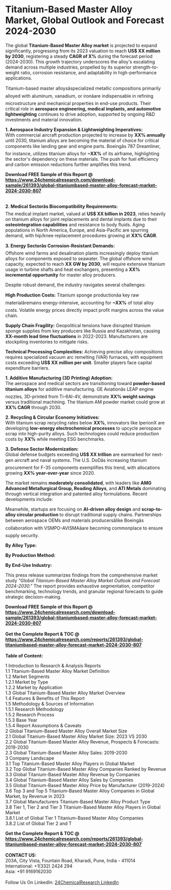 <h1>Titanium-Based Master Alloy Market, Global Outlook and Forecast 2024-2030</h1><p>The global <strong>Titanium-Based Master Alloy market</strong> is projected to expand significantly, progressing from its 2023 valuation to reach <strong>US$ XX million by 2030</strong>, registering a steady <strong>CAGR of X%</strong> during the forecast period (2024-2030). This growth trajectory underscores the alloy's escalating demand across multiple industries, propelled by its superior strength-to-weight ratio, corrosion resistance, and adaptability in high-performance applications.</p><p>Titanium-based master alloysâspecialized metallic compositions primarily alloyed with aluminum, vanadium, or ironâare indispensable in refining microstructure and mechanical properties in end-use products. Their critical role in <strong>aerospace engineering, medical implants, and automotive lightweighting</strong> continues to drive adoption, supported by ongoing R&amp;D investments and material innovation.</p><p><strong>1. Aerospace Industry Expansion &amp; Lightweighting Imperatives:</strong><br>
With commercial aircraft production projected to increase by <strong>XX% annually</strong> until 2030, titanium alloys are becoming the material of choice for critical components like landing gear and engine parts. Boeingâs 787 Dreamliner, for instance, utilizes titanium alloys for <strong>~XX%</strong> of its airframe, highlighting the sector's dependency on these materials. The push for fuel efficiency and carbon emission reductions further amplifies this trend.</p><div><b>Download FREE Sample of this Report @ 
            <a href="https://www.24chemicalresearch.com/download-sample/261393/global-titaniumbased-master-alloy-forecast-market-2024-2030-807">
            https://www.24chemicalresearch.com/download-sample/261393/global-titaniumbased-master-alloy-forecast-market-2024-2030-807</a></b></div><br><p><strong>2. Medical Sectorâs Biocompatibility Requirements:</strong><br>
The medical implant market, valued at <strong>US$ XX billion in 2023</strong>, relies heavily on titanium alloys for joint replacements and dental implants due to their <strong>osteointegration capabilities</strong> and resistance to body fluids. Aging populations in North America, Europe, and Asia-Pacific are spurring demand, with hip/knee replacement procedures growing at <strong>XX% CAGR</strong>.</p><p><strong>3. Energy Sectorâs Corrosion-Resistant Demands:</strong><br>
Offshore wind farms and desalination plants increasingly deploy titanium alloys for components exposed to seawater. The global offshore wind capacity, expected to reach <strong>XX GW by 2030</strong>, will require extensive titanium usage in turbine shafts and heat exchangers, presenting a <strong>XX% incremental opportunity</strong> for master alloy producers.</p><p>Despite robust demand, the industry navigates several challenges:</p><p><strong>High Production Costs:</strong> Titanium sponge productionâa key raw materialâremains energy-intensive, accounting for <strong>~XX%</strong> of total alloy costs. Volatile energy prices directly impact profit margins across the value chain.</p><p><strong>Supply Chain Fragility:</strong> Geopolitical tensions have disrupted titanium sponge supplies from key producers like Russia and Kazakhstan, causing <strong>XX-month lead time fluctuations</strong> in 2022-2023. Manufacturers are stockpiling inventories to mitigate risks.</p><p><strong>Technical Processing Complexities:</strong> Achieving precise alloy compositions requires specialized vacuum arc remelting (VAR) furnaces, with equipment costs exceeding <strong>US$ XX million per unit</strong>. Smaller players face capital expenditure barriers.</p><p><strong>1. Additive Manufacturing (3D Printing) Adoption:</strong><br>
The aerospace and medical sectors are transitioning toward <strong>powder-based titanium alloys</strong> for additive manufacturing. GE Aviationâs LEAP engine nozzles, 3D-printed from Ti-6Al-4V, demonstrate <strong>XX% weight savings</strong> versus traditional machining. The titanium AM powder market could grow at <strong>XX% CAGR</strong> through 2030.</p><p><strong>2. Recycling &amp; Circular Economy Initiatives:</strong><br>
With titanium scrap recycling rates below <strong>XX%</strong>, innovators like IperionX are developing <strong>low-energy electrochemical processes</strong> to upcycle aerospace scrap into high-purity alloys. Such technologies could reduce production costs by <strong>XX%</strong> while meeting ESG benchmarks.</p><p><strong>3. Defense Sector Modernization:</strong><br>
Global defense budgets exceeding <strong>US$ XX trillion</strong> are earmarked for next-gen aircraft and naval systems. The U.S. DoDâs increasing titanium procurement for F-35 components exemplifies this trend, with allocations growing <strong>XX% year-over-year</strong> since 2020.</p><p>The market remains <strong>moderately consolidated</strong>, with leaders like <strong>AMG Advanced Metallurgical Group, Reading Alloys</strong>, and <strong>ATI Metals</strong> dominating through vertical integration and patented alloy formulations. Recent developments include:</p><p>Meanwhile, startups are focusing on <strong>AI-driven alloy design</strong> and <strong>scrap-to-alloy circular production</strong> to disrupt traditional supply chains. Partnerships between aerospace OEMs and materials producersâlike Boeingâs collaboration with VSMPO-AVISMAâare becoming commonplace to ensure supply security.</p><p><strong>By Alloy Type:</strong></p><p><strong>By Production Method:</strong></p><p><strong>By End-Use Industry:</strong></p><p>This press release summarizes findings from the comprehensive market study <em>"Global Titanium-Based Master Alloy Market Outlook and Forecast 2024-2030."</em> The report provides exhaustive segmentation, competitor benchmarking, technology trends, and granular regional forecasts to guide strategic decision-making.</p><div><b>Download FREE Sample of this Report @ 
            <a href="https://www.24chemicalresearch.com/download-sample/261393/global-titaniumbased-master-alloy-forecast-market-2024-2030-807">
            https://www.24chemicalresearch.com/download-sample/261393/global-titaniumbased-master-alloy-forecast-market-2024-2030-807</a></b></div><br><div><b>Get the Complete Report & TOC @ 
            <a href="https://www.24chemicalresearch.com/reports/261393/global-titaniumbased-master-alloy-forecast-market-2024-2030-807">
            https://www.24chemicalresearch.com/reports/261393/global-titaniumbased-master-alloy-forecast-market-2024-2030-807</a></b></div><br>
            <b>Table of Content:</b><p>1 Introduction to Research & Analysis Reports<br />
    1.1 Titanium-Based Master Alloy Market Definition<br />
    1.2 Market Segments<br />
        1.2.1 Market by Type<br />
        1.2.2 Market by Application<br />
    1.3 Global Titanium-Based Master Alloy Market Overview<br />
    1.4 Features & Benefits of This Report<br />
    1.5 Methodology & Sources of Information<br />
        1.5.1 Research Methodology<br />
        1.5.2 Research Process<br />
        1.5.3 Base Year<br />
        1.5.4 Report Assumptions & Caveats<br />
2 Global Titanium-Based Master Alloy Overall Market Size<br />
    2.1 Global Titanium-Based Master Alloy Market Size: 2023 VS 2030<br />
    2.2 Global Titanium-Based Master Alloy Revenue, Prospects & Forecasts: 2019-2030<br />
    2.3 Global Titanium-Based Master Alloy Sales: 2019-2030<br />
3 Company Landscape<br />
    3.1 Top Titanium-Based Master Alloy Players in Global Market<br />
    3.2 Top Global Titanium-Based Master Alloy Companies Ranked by Revenue<br />
    3.3 Global Titanium-Based Master Alloy Revenue by Companies<br />
    3.4 Global Titanium-Based Master Alloy Sales by Companies<br />
    3.5 Global Titanium-Based Master Alloy Price by Manufacturer (2019-2024)<br />
    3.6 Top 3 and Top 5 Titanium-Based Master Alloy Companies in Global Market, by Revenue in 2023<br />
    3.7 Global Manufacturers Titanium-Based Master Alloy Product Type<br />
    3.8 Tier 1, Tier 2 and Tier 3 Titanium-Based Master Alloy Players in Global Market<br />
        3.8.1 List of Global Tier 1 Titanium-Based Master Alloy Companies<br />
        3.8.2 List of Global Tier 2 and T</p><div><b>Get the Complete Report & TOC @ 
            <a href="https://www.24chemicalresearch.com/reports/261393/global-titaniumbased-master-alloy-forecast-market-2024-2030-807">
            https://www.24chemicalresearch.com/reports/261393/global-titaniumbased-master-alloy-forecast-market-2024-2030-807</a></b></div><br><b>CONTACT US:</b><br>
            203A, City Vista, Fountain Road, Kharadi, Pune, India - 411014<br>
            International: +1(332) 2424 294<br>
            Asia: +91 9169162030 <br><br>
            Follow Us On LinkedIn: <a href="https://www.linkedin.com/company/24chemicalresearch/">24ChemicalResearch LinkedIn</a>
